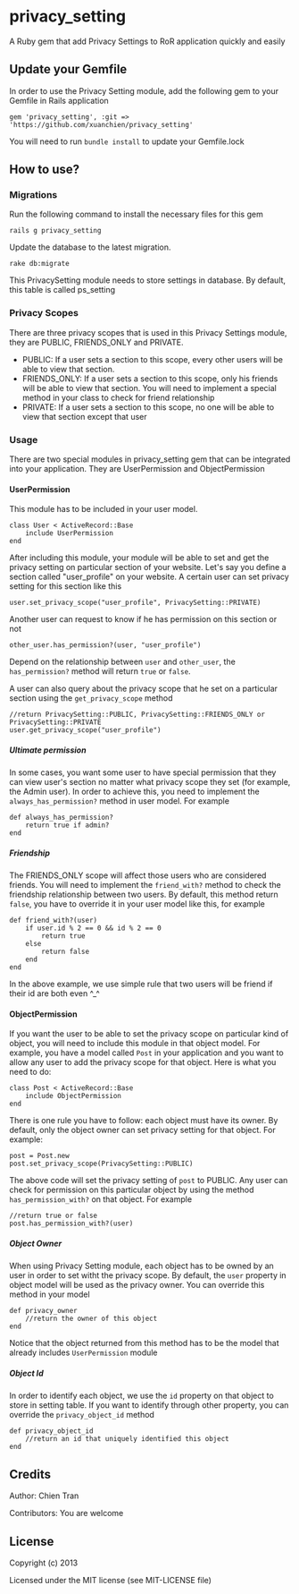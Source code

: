 privacy_setting
===============

A Ruby gem that add Privacy Settings to RoR application quickly and easily

## Update your Gemfile
In order to use the Privacy Setting module, add the following gem to your Gemfile in Rails application

	gem 'privacy_setting', :git => 'https://github.com/xuanchien/privacy_setting'

You will need to run `bundle install` to update your Gemfile.lock

## How to use?
### Migrations
Run the following command to install the necessary files for this gem

	rails g privacy_setting

Update the database to the latest migration.

	rake db:migrate

This PrivacySetting module needs to store settings in database. By default, this table is called ps_setting 
### Privacy Scopes
There are three privacy scopes that is used in this Privacy Settings module, they are PUBLIC, FRIENDS_ONLY and PRIVATE. 
* PUBLIC: If a user sets a section to this scope, every other users will be able to view that section.
* FRIENDS_ONLY: If a user sets a section to this scope, only his friends will be able to view that section. You will need to implement a special method in your class to check for friend relationship
* PRIVATE: If a user sets a section to this scope, no one will be able to view that section except that user

### Usage
There are two special modules in privacy_setting gem that can be integrated into your application. They are UserPermission and ObjectPermission

#### UserPermission
This module has to be included in your user model. 

	class User < ActiveRecord::Base
		include UserPermission
	end

After including this module, your module will be able to set and get the privacy setting on particular section of your website. Let's say you define a section called "user_profile" on your website. A certain user can set privacy setting for this section like this

	user.set_privacy_scope("user_profile", PrivacySetting::PRIVATE)

Another user can request to know if he has permission on this section or not

	other_user.has_permission?(user, "user_profile")

Depend on the relationship between `user` and `other_user`, the `has_permission?` method will return `true` or `false`.

A user can also query about the privacy scope that he set on a particular section using the `get_privacy_scope` method

	//return PrivacySetting::PUBLIC, PrivacySetting::FRIENDS_ONLY or PrivacySetting::PRIVATE
	user.get_privacy_scope("user_profile")

##### Ultimate permission

In some cases, you want some user to have special permission that they can view user's section no matter what privacy scope they set (for example, the Admin user). In order to achieve this, you need to implement the `always_has_permission?` method in user model. For example

	def always_has_permission?
		return true if admin?
	end

##### Friendship

The FRIENDS_ONLY scope will affect those users who are considered friends. You will need to implement the `friend_with?` method to check the friendship relationship between two users. By default, this method return `false`, you have to override it in your user model like this, for example

	def friend_with?(user)
		if user.id % 2 == 0 && id % 2 == 0
			return true
		else
			return false
		end
	end

In the above example, we use simple rule that two users will be friend if their id are both even ^_^

#### ObjectPermission

If you want the user to be able to set the privacy scope on particular kind of object, you will need to include this module in that object model. For example, you have a model called `Post` in your application and you want to allow any user to add the privacy scope for that object. Here is what you need to do:

	class Post < ActiveRecord::Base
		include ObjectPermission
	end

There is one rule you have to follow: each object must have its owner. By default, only the object owner can set privacy setting for that object. For example:

	post = Post.new
	post.set_privacy_scope(PrivacySetting::PUBLIC)

The above code will set the privacy setting of `post` to PUBLIC. 
Any user can check for permission on this particular object by using the method `has_permission_with?` on that object. For example

	//return true or false
	post.has_permission_with?(user)

##### Object Owner

When using Privacy Setting module, each object has to be owned by an user in order to set witht the privacy scope. By default, the `user` property in object model will be used as the privacy owner. You can override this method in your model

	def privacy_owner
		//return the owner of this object
	end

Notice that the object returned from this method has to be the model that already includes `UserPermission` module

##### Object Id
In order to identify each object, we use the `id` property on that object to store in setting table. If you want to identify through other property, you can override the `privacy_object_id` method

	def privacy_object_id
		//return an id that uniquely identified this object
	end

## Credits

Author: Chien Tran

Contributors: You are welcome

## License

Copyright (c) 2013

Licensed under the MIT license (see MIT-LICENSE file)